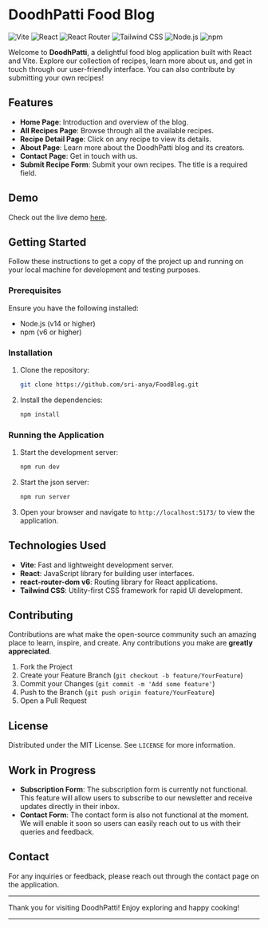 # DoodhPatti Food Blog

![Vite](https://img.shields.io/badge/Vite-646CFF?style=for-the-badge&logo=vite&logoColor=white)
![React](https://img.shields.io/badge/React-20232A?style=for-the-badge&logo=react&logoColor=61DAFB)
![React Router](https://img.shields.io/badge/React_Router-CA4245?style=for-the-badge&logo=react-router&logoColor=white)
![Tailwind CSS](https://img.shields.io/badge/Tailwind_CSS-38B2AC?style=for-the-badge&logo=tailwind-css&logoColor=white)
![Node.js](https://img.shields.io/badge/Node.js-339933?style=for-the-badge&logo=nodedotjs&logoColor=white)
![npm](https://img.shields.io/badge/npm-CB3837?style=for-the-badge&logo=npm&logoColor=white)

Welcome to **DoodhPatti**, a delightful food blog application built with React and Vite. Explore our collection of recipes, learn more about us, and get in touch through our user-friendly interface. You can also contribute by submitting your own recipes!

## Features

- **Home Page**: Introduction and overview of the blog.
- **All Recipes Page**: Browse through all the available recipes.
- **Recipe Detail Page**: Click on any recipe to view its details.
- **About Page**: Learn more about the DoodhPatti blog and its creators.
- **Contact Page**: Get in touch with us.
- **Submit Recipe Form**: Submit your own recipes. The title is a required field.

## Demo

Check out the live demo [here](https://doodhpatti.netlify.app/).

## Getting Started

Follow these instructions to get a copy of the project up and running on your local machine for development and testing purposes.

### Prerequisites

Ensure you have the following installed:

- Node.js (v14 or higher)
- npm (v6 or higher)

### Installation

1. Clone the repository:
    ```sh
    git clone https://github.com/sri-anya/FoodBlog.git
    ```

2. Install the dependencies:
    ```sh
    npm install
    ```

### Running the Application

1. Start the development server:
    ```sh
    npm run dev
    ```
2. Start the json server:
    ```sh
    npm run server
    ```
2. Open your browser and navigate to `http://localhost:5173/` to view the application.

## Technologies Used

- **Vite**: Fast and lightweight development server.
- **React**: JavaScript library for building user interfaces.
- **react-router-dom v6**: Routing library for React applications.
- **Tailwind CSS**: Utility-first CSS framework for rapid UI development.


## Contributing

Contributions are what make the open-source community such an amazing place to learn, inspire, and create. Any contributions you make are **greatly appreciated**.

1. Fork the Project
2. Create your Feature Branch (`git checkout -b feature/YourFeature`)
3. Commit your Changes (`git commit -m 'Add some feature'`)
4. Push to the Branch (`git push origin feature/YourFeature`)
5. Open a Pull Request

## License

Distributed under the MIT License. See `LICENSE` for more information.

## Work in Progress

- **Subscription Form**: The subscription form is currently not functional. This feature will allow users to subscribe to our newsletter and receive updates directly in their inbox.
- **Contact Form**: The contact form is also not functional at the moment. We will enable it soon so users can easily reach out to us with their queries and feedback.


## Contact

For any inquiries or feedback, please reach out through the contact page on the application.

---

Thank you for visiting DoodhPatti! Enjoy exploring and happy cooking!

---





